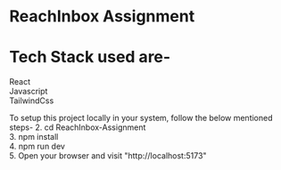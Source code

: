 # ReachInbox Assignment

# Tech Stack used are-
  React </br>
  Javascript </br>
  TailwindCss </br>


  To setup this project locally in your system, follow the below mentioned steps-
  2. cd ReachInbox-Assignment <br/>
  3. npm install <br/>
  4. npm run dev <br/>
  5. Open your browser and visit "http://localhost:5173" <br/>

